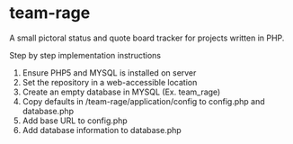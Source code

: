 team-rage
=========

A small pictoral status and quote board tracker for projects written in PHP.

Step by step implementation instructions
1) Ensure PHP5 and MYSQL is installed on server
2) Set the repository in a web-accessible location
3) Create an empty database in MYSQL (Ex. team_rage)
4) Copy defaults in /team-rage/application/config to config.php and database.php
5) Add base URL to config.php
6) Add database information to database.php
